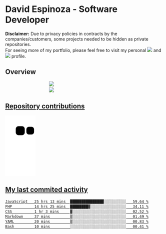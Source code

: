 # David Espinoza - Software Developer
<div id="links">
  <p>
    <strong>Disclaimer:</strong> Due to privacy policies in contracts by the companies/customers, some projects needed to be hidden as private repositories. <br />
For seeing more of my portfolio, please feel free to visit my personal <a href="https://davidespinoza.dev" target="_blank"><img src="https://img.shields.io/badge/website-000000?style=for-the-badge&logo=About.me&logoColor=white" target="_blank"></a> and <a href="https://www.linkedin.com/in/despinozap" target="_blank"><img src="https://img.shields.io/badge/LinkedIn-0077B5?style=for-the-badge&logo=linkedin&logoColor=white" target="_blank"></a> profile.
  </p>
</div>

## Overview

<div id="stats">
  <a href="https://github.com/despinozap">
  <img height="180em" style="margin: 0em 10em;" src="https://github-readme-stats.vercel.app/api?username=despinozap&show_icons=true&include_all_commits=true&count_private=true&theme=default"/>
  <img height="180em" style="margin: 0em 10em;" src="https://github-readme-stats.vercel.app/api/top-langs/?username=despinozap&layout=compact&langs_count=7&theme=default"/>
</div>
 
## Repository contributions
<div id="snake"> 

  ![Snake animation](https://github.com/despinozap/despinozap/blob/output/github-contribution-grid-snake.svg)
</div>

## My last commited activity
<!--START_SECTION:waka-->

```text
JavaScript   25 hrs 13 mins  ███████████████░░░░░░░░░░   59.64 %
PHP          14 hrs 25 mins  ████████▓░░░░░░░░░░░░░░░░   34.11 %
CSS          1 hr 3 mins     ▓░░░░░░░░░░░░░░░░░░░░░░░░   02.52 %
Markdown     37 mins         ▒░░░░░░░░░░░░░░░░░░░░░░░░   01.49 %
YAML         20 mins         ▒░░░░░░░░░░░░░░░░░░░░░░░░   00.83 %
Bash         10 mins         ░░░░░░░░░░░░░░░░░░░░░░░░░   00.41 %
```

<!--END_SECTION:waka-->
